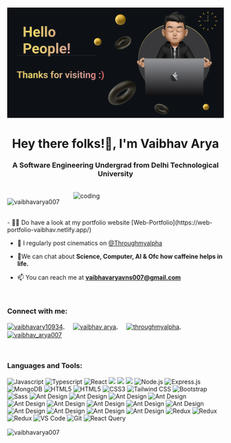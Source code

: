 ![logo](https://github.com/VaibhavArya007/VaibhavArya007/blob/main/Slice%202.png)
<h1 align="center">Hey there folks!👋, I'm Vaibhav Arya</h1>
<h3 align="center">A Software Engineering Undergrad from Delhi Technological University</h3>
<br/>
<img align="right" alt="coding" width="350" src="https://media2.giphy.com/media/2IudUHdI075HL02Pkk/giphy.gif?cid=6c09b952071uby3lihmr3o0wb82bmo0ayi7da6960zjvyp6i&ep=v1_gifs_search&rid=giphy.gif&ct=g">

<p align="left"> <img src="https://komarev.com/ghpvc/?username=vaibhavarya007&label=Profile%20views&color=0e75b6&style=flat" alt="vaibhavarya007" /> </p>
<br/>
- 👨‍💻 Do have a look at my portfolio website [Web-Portfolio](https://web-portfolio-vaibhav.netlify.app/)

- 📝 I regularly post cinematics on [@Throughmyalpha](https://www.instagram.com/throughmyalpha/)

- 💬We can chat about **Science, Computer, AI & Ofc how caffeine helps in life.**

- 📫 You can reach me at **vaibhavaryavns007@gmail.com**
<br/>
<h3 align="left">Connect with me:</h3>
<p align="left">
  <a href="https://twitter.com/vaibhavary10934" target="blank">
    <img align="center" src="https://raw.githubusercontent.com/rahuldkjain/github-profile-readme-generator/master/src/images/icons/Social/twitter.svg" alt="vaibhavary10934" height="35" width="35" />
  </a>&nbsp;&nbsp;&nbsp;&nbsp;
  <a href="https://linkedin.com/in/vaibhav arya" target="blank">
    <img align="center" src="https://raw.githubusercontent.com/rahuldkjain/github-profile-readme-generator/master/src/images/icons/Social/linked-in-alt.svg" alt="vaibhav arya" height="35" width="35" />
  </a>&nbsp;&nbsp;&nbsp;&nbsp;
  <a href="https://instagram.com/throughmyalpha" target="blank">
    <img align="center" src="https://raw.githubusercontent.com/rahuldkjain/github-profile-readme-generator/master/src/images/icons/Social/instagram.svg" alt="throughmyalpha" height="35" width="35" />
  </a>&nbsp;&nbsp;&nbsp;&nbsp;
  <a href="https://www.leetcode.com/vaibhav_arya007" target="blank">
    <img align="center" src="https://raw.githubusercontent.com/rahuldkjain/github-profile-readme-generator/master/src/images/icons/Social/leet-code.svg" alt="vaibhav_arya007" height="35" width="35" />
  </a>
</p>


<br/>
<h3 align="left">Languages and Tools:</h3>
<p align="left">
  <img src="https://img.shields.io/badge/Javascript-F0DB4F?style=for-the-badge&labelColor=black&logo=javascript&logoColor=F0DB4F" alt="Javascript">
  <img src="https://img.shields.io/badge/Typescript-007acc?style=for-the-badge&labelColor=black&logo=typescript&logoColor=007acc" alt="Typescript">
  <img src="https://img.shields.io/badge/React-61DBFB?style=for-the-badge&labelColor=black&logo=react&logoColor=61DBFB" alt="React">
  <img src="https://img.shields.io/badge/Recoil-3578E5.svg?style=for-the-badge&logo=Recoil&logoColor=white">
  <img src=" https://img.shields.io/badge/React_Router-CA4245?style=for-the-badge&logo=react-router&logoColor=white">
  <img src="https://img.shields.io/badge/Postman-FF6C37.svg?style=for-the-badge&logo=Postman&logoColor=white">
  <img src="https://img.shields.io/badge/Node.js-3C873A?style=for-the-badge&labelColor=black&logo=node.js&logoColor=3C873A" alt="Node.js">
  <img src="https://img.shields.io/badge/Express.js-000000?style=for-the-badge&logo=express&logoColor=white" alt="Express.js">
  <img src="https://img.shields.io/badge/MongoDB-4EA94B?style=for-the-badge&logo=mongodb&logoColor=white" alt="MongoDB">
  <img src="https://img.shields.io/badge/HTML5-E34F26?style=for-the-badge&logo=html5&logoColor=white" alt="HTML5">
  <img src="https://img.shields.io/badge/JWT-black?style=for-the-badge&logo=JSON%20web%20tokens" alt="HTML5">
  <img src="https://img.shields.io/badge/CSS3-1572B6?style=for-the-badge&logo=css3&logoColor=white" alt="CSS3">
  <img src="https://img.shields.io/badge/Tailwind_CSS-06B6D4?style=for-the-badge&logo=tailwindcss&logoColor=white" alt="Tailwind CSS">
  <img src="https://img.shields.io/badge/Bootstrap-563D7C?style=for-the-badge&logo=bootstrap&logoColor=white" alt="Bootstrap">
  <img src="https://img.shields.io/badge/Google%20Colab-F9AB00.svg?style=for-the-badge&logo=Google-Colab&logoColor=white" alt="Sass">
  <img src="https://img.shields.io/badge/C++-00599C.svg?style=for-the-badge&logo=C++&logoColor=white" alt="Ant Design">
   <img src="https://img.shields.io/badge/C-A8B9CC.svg?style=for-the-badge&logo=C&logoColor=black" alt="Ant Design">
   <img src="https://img.shields.io/badge/Python-3776AB.svg?style=for-the-badge&logo=Python&logoColor=white" alt="Ant Design">
   <img src="https://img.shields.io/badge/Jupyter-F37626.svg?style=for-the-badge&logo=Jupyter&logoColor=white" alt="Ant Design">
   <img src="https://img.shields.io/badge/pandas-150458.svg?style=for-the-badge&logo=pandas&logoColor=white" alt="Ant Design">
   <img src="https://img.shields.io/badge/NumPy-013243.svg?style=for-the-badge&logo=NumPy&logoColor=white" alt="Ant Design">
   <img src="https://img.shields.io/badge/scikitlearn-F7931E.svg?style=for-the-badge&logo=scikit-learn&logoColor=white" alt="Ant Design">
   <img src="https://img.shields.io/badge/Tableau-E97627.svg?style=for-the-badge&logo=Tableau&logoColor=white" alt="Ant Design">
   <img src="https://img.shields.io/badge/Microsoft%20Excel-217346.svg?style=for-the-badge&logo=Microsoft-Excel&logoColor=white" alt="Ant Design">
   <img src="https://img.shields.io/badge/Figma-F24E1E.svg?style=for-the-badge&logo=Figma&logoColor=white" alt="Ant Design">
   <img src="https://img.shields.io/badge/Canva-00C4CC.svg?style=for-the-badge&logo=Canva&logoColor=white" alt="Ant Design">
   <img src="https://img.shields.io/badge/IBM%20Cloud-1261FE.svg?style=for-the-badge&logo=IBM-Cloud&logoColor=white" alt="Ant Design">
   <img src="https://img.shields.io/badge/Visual%20Studio-5C2D91.svg?style=for-the-badge&logo=Visual-Studio&logoColor=white" alt="Ant Design">
 
  <img src="https://img.shields.io/badge/MySQL-4479A1.svg?style=for-the-badge&logo=MySQL&logoColor=white" alt="Redux">
 <img src="https://img.shields.io/badge/Overleaf-47A141.svg?style=for-the-badge&logo=Overleaf&logoColor=white" alt="Redux">
  <img src="https://img.shields.io/badge/Netlify-00C7B7.svg?style=for-the-badge&logo=Netlify&logoColor=white" alt="Redux">

  <img src="https://img.shields.io/badge/VS_Code-0078D7?style=for-the-badge&logo=visualstudiocode&logoColor=white" alt="VS Code">
  <img src="https://img.shields.io/badge/Git-F05032?style=for-the-badge&logo=git&logoColor=white" alt="Git">
  <img src="https://img.shields.io/badge/Adobe%20Lightroom-31A8FF.svg?style=for-the-badge&logo=Adobe-Lightroom&logoColor=white" alt="React Query">
  <br/>
</p>


<p><img align="center" src="https://github-readme-streak-stats.herokuapp.com/?user=vaibhavarya007&" alt="vaibhavarya007" /></p>
